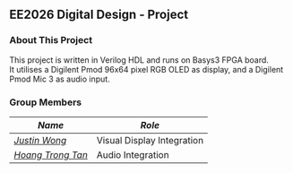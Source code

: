 ## EE2026 Digital Design - Project

### About This Project

This project is written in Verilog HDL and runs on Basys3 FPGA board.  
It utilises a Digilent Pmod 96x64 pixel RGB OLED as display, and a Digilent Pmod Mic 3 as audio input.

### Group Members

|*Name*|*Role*|
| ---- | ---- |
| [*Justin Wong*](https://github.com/justinfidelis) | Visual Display Integration |
| [*Hoang Trong Tan*](https://github.com/jushg) | Audio Integration |
